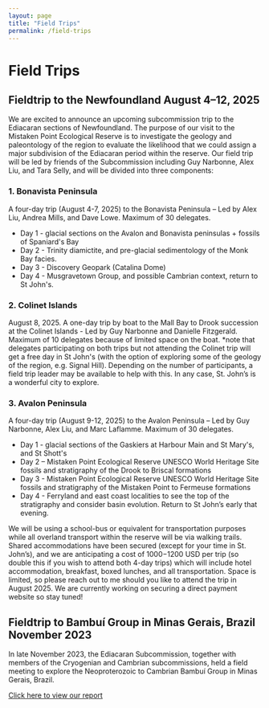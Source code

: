 ```yaml
---
layout: page
title: "Field Trips"
permalink: /field-trips
---
```


# Field Trips

## Fieldtrip to the Newfoundland August 4–12, 2025

We are excited to announce an upcoming subcommission trip to the Ediacaran sections of Newfoundland. The purpose of our visit to the Mistaken Point Ecological Reserve is to investigate the geology and paleontology of the region to evaluate the likelihood that we could assign a major subdivision of the Ediacaran period within the reserve. Our field trip will be led by friends of the Subcommission including Guy Narbonne, Alex Liu, and Tara Selly, and will be divided into three components:

### 1. Bonavista Peninsula

A four-day trip (August 4-7, 2025) to the Bonavista Peninsula – Led by Alex Liu, Andrea Mills, and Dave Lowe. Maximum of 30 delegates.

* Day 1 - glacial sections on the Avalon and Bonavista peninsulas + fossils of Spaniard's Bay
* Day 2 - Trinity diamictite, and pre-glacial sedimentology of the Monk Bay facies.
* Day 3 - Discovery Geopark (Catalina Dome)
* Day 4 - Musgravetown Group, and possible Cambrian context, return to St John's.

### 2. Colinet Islands

August 8, 2025. A one-day trip by boat to the Mall Bay to Drook succession at the Colinet Islands - Led by Guy Narbonne and Danielle Fitzgerald. Maximum of 10 delegates because of limited space on the boat. *note that delegates participating on both trips but not attending the Colinet trip will get a free day in St John's (with the option of exploring some of the geology of the region, e.g. Signal Hill). Depending on the number of participants, a field trip leader may be available to help with this. In any case, St. John’s is a wonderful city to explore.

### 3. Avalon Peninsula

A four-day trip (August 9-12, 2025) to the Avalon Peninsula – Led by Guy Narbonne, Alex Liu, and Marc Laflamme. Maximum of 30 delegates.

* Day 1 - glacial sections of the Gaskiers at Harbour Main and St Mary's, and St Shott's
* Day 2 – Mistaken Point Ecological Reserve UNESCO World Heritage Site fossils and stratigraphy of the Drook to Briscal formations
* Day 3 - Mistaken Point Ecological Reserve UNESCO World Heritage Site fossils and stratigraphy of the Mistaken Point to Fermeuse formations
* Day 4 - Ferryland and east coast localities to see the top of the stratigraphy and consider basin evolution. Return to St John’s early that evening.

We will be using a school-bus or equivalent for transportation purposes while all overland transport within the reserve will be via walking trails. Shared accommodations have been secured (except for your time in St. John’s), and we are anticipating a cost of $1000-$1200 USD per trip (so double this if you wish to attend both 4-day trips) which will include hotel accommodation, breakfast, boxed lunches, and all transportation. Space is limited, so please reach out to me should you like to attend the trip in August 2025. We are currently working on securing a direct payment website so stay tuned!

## Fieldtrip to Bambuí Group in Minas Gerais, Brazil November 2023

In late November 2023, the Ediacaran Subcommission, together with members of the Cryogenian and Cambrian subcommissions, held a field meeting to explore the Neoproterozoic to Cambrian Bambuí Group in Minas Gerais, Brazil. 

[Click here to view our report](/files/ICS-Ediacaran-Subcommission-Field-Trip-Bambui-Group-Brazil.pdf) 
